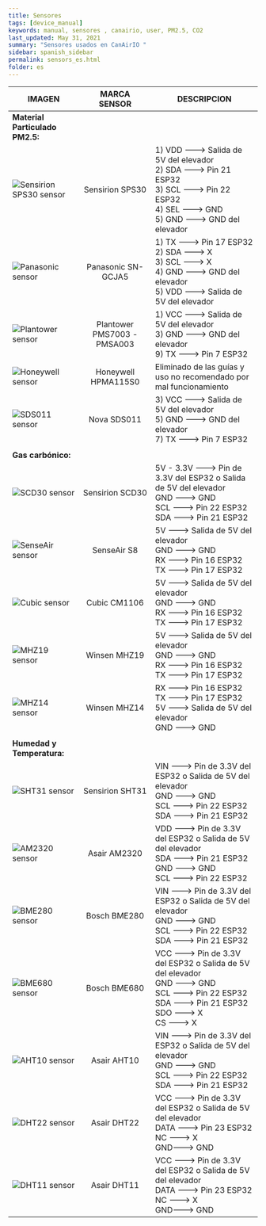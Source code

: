 ```yaml
---
title: Sensores
tags: [device_manual]
keywords: manual, sensores , canairio, user, PM2.5, CO2
last_updated: May 31, 2021
summary: "Sensores usados en CanAirIO "
sidebar: spanish_sidebar
permalink: sensors_es.html 
folder: es
---
```


| IMAGEN           | MARCA SENSOR     | DESCRIPCION     |
| ---------------- |:----------------:| -----------|
|**Material Particulado PM2.5:**|
| ![Sensirion SPS30 sensor](/docs/images/sensors_sps30.jpg)|Sensirion SPS30|1) VDD ---> Salida de 5V del elevador<br>2) SDA ---> Pin 21 ESP32<br>3) SCL ---> Pin 22 ESP32<br>4) SEL ---> GND<br>5) GND ---> GND del elevador|
|![Panasonic sensor](/docs/images/sensors_panasonic.jpg)|Panasonic SN-GCJA5|1) TX ---> Pin 17 ESP32<br>2) SDA ---> X<br>3) SCL ---> X<br>4) GND ---> GND del elevador<br>5) VDD ---> Salida de 5V del elevador|
|![Plantower sensor](/docs/images/sensors_plantower.jpg)|Plantower PMS7003 - PMSA003|1) VCC ---> Salida de 5V del elevador<br>3) GND ---> GND del elevador<br>9) TX ---> Pin 7 ESP32|
|![Honeywell sensor](/docs/images/sensors_honeywell.jpg)|Honeywell HPMA115S0|Eliminado de las guías y uso no recomendado por mal funcionamiento|
|![SDS011 sensor](/docs/images/sensors_sds011.jpg)|Nova SDS011|3) VCC ---> Salida de 5V del elevador<br>5) GND ---> GND del elevador<br>7) TX ---> Pin 7 ESP32|
||
|**Gas carbónico:**|
| ![SCD30 sensor](/docs/images/sensors_scd30.jpg)|Sensirion SCD30|5V - 3.3V ---> Pin de 3.3V del ESP32 o Salida de 5V del elevador<br>GND ---> GND<br>SCL ---> Pin 22 ESP32<br>SDA ---> Pin 21 ESP32<br>|
| ![SenseAir sensor](/docs/images/sensors_senseair_s8.jpg)|SenseAir S8|5V ---> Salida de 5V del elevador<br>GND ---> GND<br>RX ---> Pin 16 ESP32<br>TX ---> Pin 17 ESP32|
| ![Cubic sensor](/docs/images/sensors_cubic.jpg)|Cubic CM1106|5V ---> Salida de 5V del elevador<br>GND ---> GND<br>RX ---> Pin 16 ESP32<br>TX ---> Pin 17 ESP32|
| ![MHZ19 sensor](/docs/images/sensors_mhz19.jpg)|Winsen MHZ19|5V ---> Salida de 5V del elevador<br>GND ---> GND<br>RX ---> Pin 16 ESP32<br>TX ---> Pin 17 ESP32|
|![MHZ14 sensor](/docs/images/sensors_mhz14.jpg)|Winsen MHZ14|RX ---> Pin 16 ESP32<br>TX ---> Pin 17 ESP32<br>5V ---> Salida de 5V del elevador<br>GND ---> GND|
||
|**Humedad y Temperatura:**|
| ![SHT31 sensor](/docs/images/sensors_sht31.jpg)|Sensirion SHT31|VIN ---> Pin de 3.3V del ESP32 o Salida de 5V del elevador<br>GND ---> GND<br>SCL ---> Pin 22 ESP32<br>SDA ---> Pin 21 ESP32|
| ![AM2320 sensor](/docs/images/sensors_am2320.jpg)|Asair AM2320|VDD ---> Pin de 3.3V del ESP32 o Salida de 5V del elevador<br>SDA ---> Pin 21 ESP32<br>GND ---> GND<br>SCL ---> Pin 22 ESP32|
| ![BME280 sensor](/docs/images/sensors_bme280.jpg)|Bosch BME280|VIN ---> Pin de 3.3V del ESP32 o Salida de 5V del elevador<br>GND ---> GND<br>SCL ---> Pin 22 ESP32<br>SDA ---> Pin 21 ESP32|
| ![BME680 sensor](/docs/images/sensors_bme680.jpg)|Bosch BME680|VCC ---> Pin de 3.3V del ESP32 o Salida de 5V del elevador<br>GND ---> GND<br>SCL ---> Pin 22 ESP32<br>SDA ---> Pin 21 ESP32<br>SDO ---> X<br>CS ---> X|
| ![AHT10 sensor](/docs/images/sensors_aht10.jpg)|Asair AHT10|VIN ---> Pin de 3.3V del ESP32 o Salida de 5V del elevador<br>GND ---> GND<br>SCL ---> Pin 22 ESP32<br>SDA ---> Pin 21 ESP32|
| ![DHT22 sensor](/docs/images/sensors_dht22.jpg)|Asair DHT22|VCC ---> Pin de 3.3V del ESP32 o Salida de 5V del elevador<br>DATA ---> Pin 23 ESP32<br>NC ---> X<br>GND---> GND|
| ![DHT11 sensor](/docs/images/sensors_dht11.jpg)|Asair DHT11|VCC ---> Pin de 3.3V del ESP32 o Salida de 5V del elevador<br>DATA ---> Pin 23 ESP32<br>NC ---> X<br>GND---> GND|
